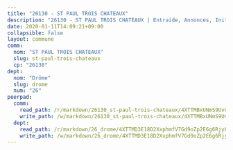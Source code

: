 ```yaml
---
title: "26130 - ST PAUL TROIS CHATEAUX"
description: "26130 - ST PAUL TROIS CHATEAUX | Entraide, Annonces, Initiatives"
date: 2020-01-11T14:09:21+09:00
collapsible: false
layout: commune
comm:
  nom: "ST PAUL TROIS CHATEAUX"
  slug: st-paul-trois-chateaux
  cp: "26130"
dept:
  nom: "Drôme"
  slug: drome
  num: "26"
peerpad:
  comm:
    read_path: /r/markdown/26130_st-paul-trois-chateaux/4XTTMBxUNmS9UvCfwzREcNBsFbeqBairW4zR7jrPqw3KeBZmn
    write_path: /w/markdown/26130_st-paul-trois-chateaux/4XTTMBxUNmS9UvCfwzREcNBsFbeqBairW4zR7jrPqw3KeBZmn-K3TgTnmr8wy4iVhWwHiba68rQJkKoUYyji6i7z1qXqVVFFaKFps8yQQQRt5UF1NQEnFBq2divYLFKq2jsiub1EYowKK4NMkbGPsSoQe6Tra4xecGCSXRHqL6G9ufUVzxEEhhJSyi
  dept:
    read_path: /r/markdown/26_drome/4XTTMD3E18D2XxphmfV7Gd9oZp2E6g6Rjy8yoyyuT4SyeeDZv
    write_path: /w/markdown/26_drome/4XTTMD3E18D2XxphmfV7Gd9oZp2E6g6Rjy8yoyyuT4SyeeDZv-K3TgUGX4nG6FnUgVjDeodHJBzD4Z7jTqAJwquijk1LCW8AWc9CAemuRZDQCZC8aha3sgQcHNRUHizJ1bQGiTeNjxAKKxoxsNxcJ7pjGzQ4icP1ftCA9sHED31LddZbCgpf6zkM4Q
---
```


